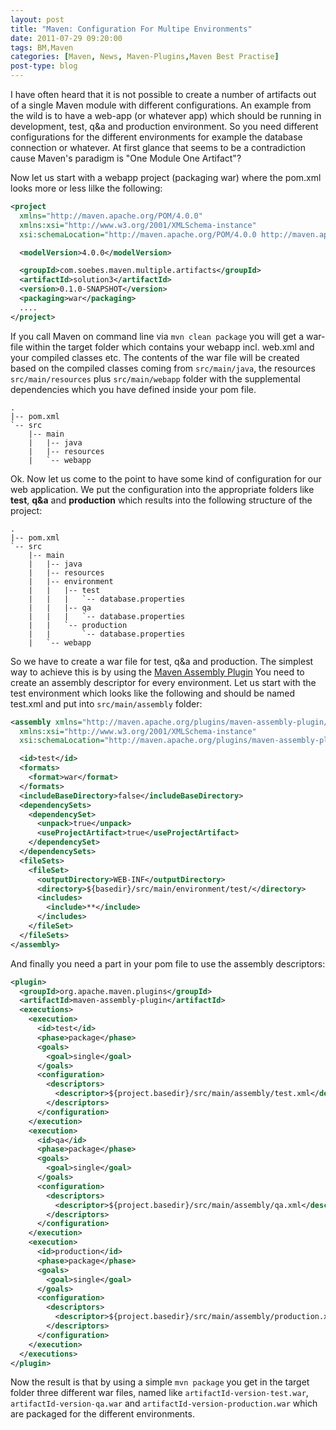 ```yaml
---
layout: post
title: "Maven: Configuration For Multipe Environments"
date: 2011-07-29 09:20:00
tags: BM,Maven
categories: [Maven, News, Maven-Plugins,Maven Best Practise]
post-type: blog
---
```

I have often heard that it is not possible to create a number of artifacts out of a single Maven module with different configurations. 
An example from the wild is to have a web-app (or whatever app) which should be running in development, test, q&amp;a 
and production environment. So you need different configurations for the different environments for example the 
database connection or whatever. At first glance that seems to be a contradiction cause Maven's paradigm is "One Module One Artifact"?


Now let us start with a webapp project (packaging war) where the pom.xml looks more or less lilke the following:

``` xml
<project
  xmlns="http://maven.apache.org/POM/4.0.0"
  xmlns:xsi="http://www.w3.org/2001/XMLSchema-instance"
  xsi:schemaLocation="http://maven.apache.org/POM/4.0.0 http://maven.apache.org/xsd/maven-4.0.0.xsd">

  <modelVersion>4.0.0</modelVersion>

  <groupId>com.soebes.maven.multiple.artifacts</groupId>
  <artifactId>solution3</artifactId>
  <version>0.1.0-SNAPSHOT</version>
  <packaging>war</packaging>
  ....
</project>
```

If you call Maven on command line via ```mvn clean package``` you will get a war-file within the target folder 
which contains your webapp incl. web.xml and your compiled classes etc. The contents of the war file 
will be created based on the compiled classes coming from ```src/main/java```, the 
resources ```src/main/resources``` plus ```src/main/webapp``` folder with the supplemental 
dependencies which you have defined inside your pom file.
```
.
|-- pom.xml
`-- src
    |-- main
    |   |-- java
    |   |-- resources
    |   `-- webapp
```
Ok. Now let us come to the point to have some kind of configuration for our web application. We put the 
configuration into the appropriate folders like <strong>test</strong>, <strong>q&amp;a</strong> and <strong>production</strong> which
results into the following structure of the project:
```
.
|-- pom.xml
`-- src
    |-- main
    |   |-- java
    |   |-- resources
    |   |-- environment
    |   |   |-- test
    |   |   |   `-- database.properties
    |   |   |-- qa
    |   |   |   `-- database.properties
    |   |   `-- production
    |   |       `-- database.properties
    |   `-- webapp
```
So we have to create a war file for test, q&amp;a and production. The simplest way to achieve this is by using the 
[Maven Assembly Plugin](http://maven.apache.org/plugins/maven-assembly-plugin/)
You need to create an assembly descriptor for every environment. Let us start with the test environment 
which looks like the following and should be named test.xml and put into ```src/main/assembly``` folder:

``` xml
<assembly xmlns="http://maven.apache.org/plugins/maven-assembly-plugin/assembly/1.1.0"
  xmlns:xsi="http://www.w3.org/2001/XMLSchema-instance"
  xsi:schemaLocation="http://maven.apache.org/plugins/maven-assembly-plugin/assembly/1.1.0 http://maven.apache.org/xsd/assembly-1.1.0.xsd">

  <id>test</id>
  <formats>
    <format>war</format>
  </formats>
  <includeBaseDirectory>false</includeBaseDirectory>
  <dependencySets>
    <dependencySet>
      <unpack>true</unpack>
      <useProjectArtifact>true</useProjectArtifact>
    </dependencySet>
  </dependencySets>
  <fileSets>
    <fileSet>
      <outputDirectory>WEB-INF</outputDirectory>
      <directory>${basedir}/src/main/environment/test/</directory>
      <includes>
        <include>**</include>
      </includes>
    </fileSet>
  </fileSets>
</assembly>
```

And finally you need a part in your pom file to use the assembly descriptors:
``` xml
<plugin>
  <groupId>org.apache.maven.plugins</groupId>
  <artifactId>maven-assembly-plugin</artifactId>
  <executions>
    <execution>
      <id>test</id>
      <phase>package</phase>
      <goals>
        <goal>single</goal>
      </goals>
      <configuration>
        <descriptors>
          <descriptor>${project.basedir}/src/main/assembly/test.xml</descriptor>
        </descriptors>
      </configuration>
    </execution>
    <execution>
      <id>qa</id>
      <phase>package</phase>
      <goals>
        <goal>single</goal>
      </goals>
      <configuration>
        <descriptors>
          <descriptor>${project.basedir}/src/main/assembly/qa.xml</descriptor>
        </descriptors>
      </configuration>
    </execution>
    <execution>
      <id>production</id>
      <phase>package</phase>
      <goals>
        <goal>single</goal>
      </goals>
      <configuration>
        <descriptors>
          <descriptor>${project.basedir}/src/main/assembly/production.xml</descriptor>
        </descriptors>
      </configuration>
    </execution>
  </executions>
</plugin>
```
Now the result is that by using a simple ```mvn package``` you get in the target folder three 
different war files, named like ```artifactId-version-test.war```, ```artifactId-version-qa.war``` and
```artifactId-version-production.war``` which are packaged for the different environments.
